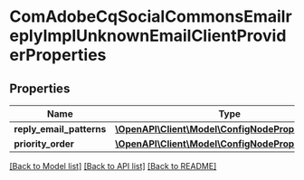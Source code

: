 # ComAdobeCqSocialCommonsEmailreplyImplUnknownEmailClientProviderProperties

## Properties
Name | Type | Description | Notes
------------ | ------------- | ------------- | -------------
**reply_email_patterns** | [**\OpenAPI\Client\Model\ConfigNodePropertyArray**](ConfigNodePropertyArray.md) |  | [optional] 
**priority_order** | [**\OpenAPI\Client\Model\ConfigNodePropertyInteger**](ConfigNodePropertyInteger.md) |  | [optional] 

[[Back to Model list]](../README.md#documentation-for-models) [[Back to API list]](../README.md#documentation-for-api-endpoints) [[Back to README]](../README.md)


